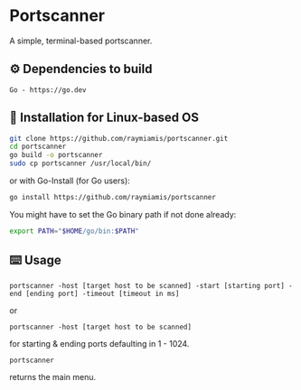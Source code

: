 # Portscanner

A simple, terminal-based portscanner.

## ⚙️ Dependencies to build

```
Go - https://go.dev
```

## 🔧 Installation for Linux-based OS

```bash
git clone https://github.com/raymiamis/portscanner.git
cd portscanner
go build -o portscanner
sudo cp portscanner /usr/local/bin/
```
or with Go-Install (for Go users):
```bash
go install https://github.com/raymiamis/portscanner
```
You might have to set the Go binary path if not done already:
```bash
export PATH="$HOME/go/bin:$PATH"
```

## ⌨️ Usage

```
portscanner -host [target host to be scanned] -start [starting port] -end [ending port] -timeout [timeout in ms]
```
or
```
portscanner -host [target host to be scanned]
```
for starting & ending ports defaulting in 1 - 1024.

```
portscanner
```
returns the main menu.
